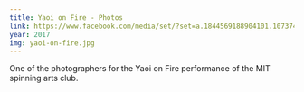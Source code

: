 ```yaml
---
title: Yaoi on Fire - Photos
link: https://www.facebook.com/media/set/?set=a.1844569188904101.1073741855.100000531142103&type=1&l=71845e495e
year: 2017
img: yaoi-on-fire.jpg
---
```


One of the photographers for the Yaoi on Fire performance of the MIT spinning arts club. 
